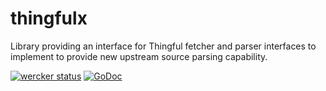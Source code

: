 thingfulx
=========

Library providing an interface for Thingful fetcher and parser interfaces to
implement to provide new upstream source parsing capability.

[![wercker status](https://app.wercker.com/status/6e40027b3d885cd3a223e02edbfadbda/s "wercker status")](https://app.wercker.com/project/bykey/6e40027b3d885cd3a223e02edbfadbda)
[![GoDoc](https://godoc.org/github.com/thingful/thingfulx?status.svg)](https://godoc.org/github.com/thingful/thingfulx)
